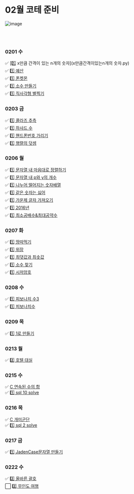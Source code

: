 # 02월 코테 준비
![image](https://user-images.githubusercontent.com/87743473/223004189-16152ca2-1097-4233-b7a4-3503d7b3c335.png)

<br><br>
### 0201 수
✅ [1️⃣ x만큼 간격이 있는 n개의 숫자](x만큼간격이있는n개의 숫자.py) <br>
✅ [1️⃣ 예산](예산.py) <br>
✅ [1️⃣ 폰켓몬](폰켓몬.py) <br>
✅ [1️⃣ 소수 만들기](소수만들기.py) <br>
✅ [1️⃣ 직사각형 별찍기](직사각형별찍기.py) <br>


### 0203 금
✅ [1️⃣ 콜라즈 추측](콜라즈추측.py) <br>
✅ [1️⃣ 하샤드 수](하샤드수.py) <br>
✅ [1️⃣ 핸드폰번호 가리기](핸드폰번호가리기.py) <br>
✅ [1️⃣ 행렬의 덧셈](행렬의덧셈.py) <br>


### 0206 월
✅ [1️⃣ 문자열 내 마음대로 정렬하기](문자열내마음대로정렬하기.py) <br>
✅ [1️⃣ 문자열 내 p와 y의 개수](문자열내p와y의개수.py) <br>
✅ [1️⃣ 나누어 떨어지는 숫자배열](나누어떨어지는숫자배열.py) <br>
✅ [1️⃣ 같은 숫자는 싫어](같은숫자는싫어.py) <br>
✅ [1️⃣ 가운제 글자 가져오기](가운데글자가져오기.py) <br>
✅ [1️⃣ 2016년](2016년.py) <br>
✅ [1️⃣ 최소공배수&최대공약수](최소공배수&최대공약수.py) <br>


### 0207 화
✅ [1️⃣ 땅따먹기](땅따먹기.py) <br>
✅ [1️⃣ 위장](위장.py) <br>
✅ [1️⃣ 최댓값과 최솟값](최댓값과최솟값.py) <br>
✅ [1️⃣ 소수 찾기](소수찾기.py) <br>
✅ [1️⃣ 시저암호](시저암호.py) <br>


### 0208 수
✅ [1️⃣ 피보나치 수3](boj2749.py) <br>
✅ [1️⃣ 피보나치수](boj2747.py) <br>


### 0209 목
✅ [1️⃣ 1로 만들기](boj1463.py) <br>



### 0213 월
✅ [2️⃣ 호텔 대실](호텔대실.py) <br>


### 0215 수
✅ [C 연속된 수의 합](연속된수의합.py) <br>
✅ [1️⃣ sql 10 solve](15sql.sql) <br>



### 0216 목
✅ [C 개미군단](개미군단.py) <br>
✅ [1️⃣ sql 2 solve](16sql.sql) <br>


### 0217 금
✅ [1️⃣ JadenCase문자열 만들기](JadenCase문자열만들기.py) <br>


### 0222 수
✅ [2️⃣ 올바른 괄호](올바른괄호.py) <br>
⬜ [2️⃣ 무인도 여행](무인도여행.py) <br>
